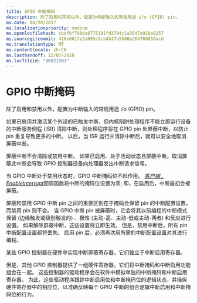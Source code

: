 ```yaml
---
title: GPIO 中断掩码
description: 除了启用和禁用以外，配置为中断输入的常规用途 i/o (GPIO) pin。
ms.date: 04/20/2017
ms.localizationpriority: medium
ms.openlocfilehash: cbefbf780da6775101fd3794c1a3547a918e8257
ms.sourcegitcommit: 418e6617e2a695c9cb4b37b5b60e264760858acd
ms.translationtype: MT
ms.contentlocale: zh-CN
ms.lasthandoff: 12/07/2020
ms.locfileid: "96821501"
---
```

# <a name="gpio-interrupt-masks"></a>GPIO 中断掩码


除了启用和禁用以外，配置为中断输入的常规用途 i/o (GPIO) pin。

如果已启用并激活某个外设的已触发中断，但内核陷阱处理程序不能立即运行设备的中断服务例程 (ISR) 清除中断，则处理程序将在 GPIO pin 处屏蔽中断，以防止 pin 重复导致更多的中断。 以后，当 ISR 运行并清除中断后，就可以安全地取消屏蔽中断。

屏蔽中断不会清除或禁用中断。 如果已启用、处于活动状态且屏蔽中断，取消屏蔽此中断会导致 GPIO 控制器设备向处理器发出中断请求信号。

当 GPIO 中断处于禁用状态时，GPIO 中断掩码位不起作用。 [*客户端 \_ EnableInterrupt*](/windows-hardware/drivers/ddi/gpioclx/nc-gpioclx-gpio_client_enable_interrupt)回调函数将中断的掩码位设置为零; 即，在启用后，中断最初会被屏蔽。

屏蔽和禁用 GPIO 中断 pin 之间的重要区别在于掩码会保留 pin 的中断配置设置，而禁用 pin 则不会。 当 GPIO 中断 pin 被屏蔽时，它会将其以前编程的中断模式保留 (边缘触发或级别触发的) 、极性 (主动-高、主动-低或主动-两者) 和反应进行设置。 如果解除屏蔽中断，这些设置将立即生效。 但是，禁用中断后，所有 pin 中断配置设置都将丢失。 启用 pin 后，必须再次用所需的中断配置设置对其进行编程。

某些 GPIO 控制器在硬件中实现中断屏蔽寄存器，它们独立于中断启用寄存器。

但是，其他 GPIO 控制器提供了一组硬件寄存器，它们将中断掩码和中断启用功能组合在一起。 这些控制器的驱动程序会在软件中模拟单独的中断掩码和中断启用寄存器。 为此，这些驱动程序跟踪中断启用位和中断掩码位的逻辑状态，并操纵硬件寄存器中的相应位，以准确反映每个 GPIO 中断的组合逻辑中断启用和中断掩码位的行为。

 

